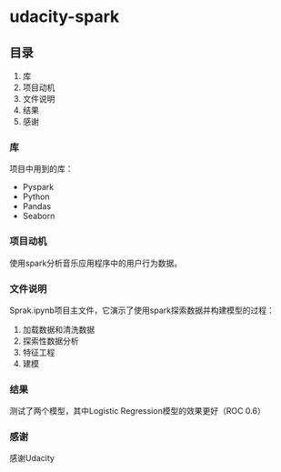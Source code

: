 # udacity-spark

## 目录
  
1. 库
2. 项目动机
3. 文件说明
4. 结果
5. 感谢

### 库

项目中用到的库：
+ Pyspark
+ Python
+ Pandas
+ Seaborn

### 项目动机
   
   使用spark分析音乐应用程序中的用户行为数据。

### 文件说明
   
   Sprak.ipynb项目主文件，它演示了使用spark探索数据并构建模型的过程：
   1. 加载数据和清洗数据
   2. 探索性数据分析
   3. 特征工程
   4. 建模
   
### 结果             
   
   测试了两个模型，其中Logistic Regression模型的效果更好（ROC 0.6）
### 感谢
   
   感谢Udacity
